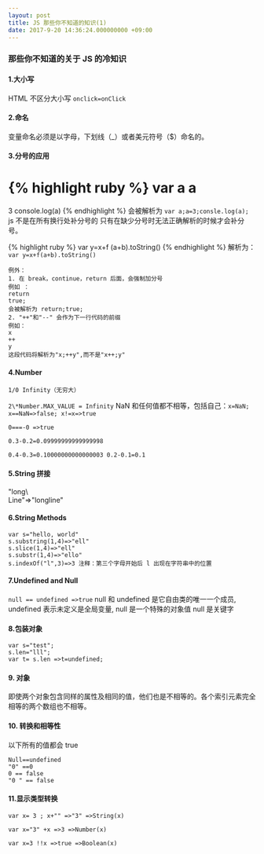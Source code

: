 ```yaml
---
layout: post
title: JS 那些你不知道的知识(1)
date: 2017-9-20 14:36:24.000000000 +09:00
---
```


### 那些你不知道的关于 JS 的冷知识

#### 1.大小写

HTML 不区分大小写 `onclick=onClick`

#### 2.命名

变量命名必须是以字母，下划线（\_）或者美元符号（\$）命名的。

#### 3.分号的应用

{% highlight ruby %}
var a
a
=
3
console.log(a)
{% endhighlight %}
会被解析为 `var a;a=3;consle.log(a);`
js 不是在所有换行处补分号的 只有在缺少分号时无法正确解析的时候才会补分号。

{% highlight ruby %}
var y=x+f
(a+b).toString()
{% endhighlight %}
解析为：`var y=x+f(a+b).toString()`

```
例外：
1. 在 break，continue，return 后面，会强制加分号
例如 ：
return
true;
会被解析为 return;true;
2. "++"和"--" 会作为下一行代码的前缀
例如：
x
++
y
这段代码将解析为"x;++y",而不是"x++;y"
```

#### 4.Number

`1/0 Infinity（无穷大）`

`2\*Number.MAX_VALUE = Infinity`
NaN 和任何值都不相等，包括自己：`x=NaN; x==NaN=>false; x!=x=>true`

`0===-0 =>true`

`0.3-0.2=0.09999999999999998`

`0.4-0.3=0.10000000000000003 0.2-0.1=0.1`

#### 5.String 拼接

"long\ <br>
Line"=>"longline"

#### 6.String Methods

```
var s="hello, world"
s.substring(1,4)=>"ell"
s.slice(1,4)=>"ell"
s.substr(1,4)=>"ello"
s.indexOf("l",3)=>3 注释：第三个字母开始后 l 出现在字符串中的位置
```

#### 7.Undefined and Null

`null == undefined =>true`
null 和 undefined 是它自由类的唯一一个成员, undefined 表示未定义是全局变量, null 是一个特殊的对象值 null 是关键字

#### 8.包装对象

```
var s="test";
s.len="lll";
var t= s.len =>t=undefined;
```

#### 9. 对象

即使两个对象包含同样的属性及相同的值，他们也是不相等的。各个索引元素完全相等的两个数组也不相等。

#### 10. 转换和相等性

以下所有的值都会 true

```
Null==undefined
"0" ==0
0 == false
"0 " == false
```

#### 11.显示类型转换

`var x= 3 ; x+"" =>"3" =>String(x)`

`var x="3" +x =>3 =>Number(x)`

`var x=3 !!x =>true =>Boolean(x)`
